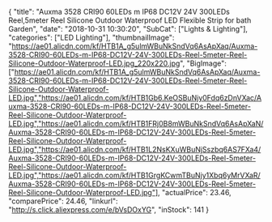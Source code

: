 {
	"title": "Auxma 3528 CRI90 60LEDs m IP68 DC12V 24V 300LEDs Reel,5meter Reel Silicone Outdoor Waterproof LED Flexible Strip for bath Garden",
	"date": "2018-10-31 10:30:20",
	"SubCat": ["Lights & Lighting"],
	"categories": ["LED Lighting"],
	"thumbnailImage": "https://ae01.alicdn.com/kf/HTB1A_g5ulmWBuNkSndVq6AsApXaq/Auxma-3528-CRI90-60LEDs-m-IP68-DC12V-24V-300LEDs-Reel-5meter-Reel-Silicone-Outdoor-Waterproof-LED.jpg_220x220.jpg",
	"BigImage": ["https://ae01.alicdn.com/kf/HTB1A_g5ulmWBuNkSndVq6AsApXaq/Auxma-3528-CRI90-60LEDs-m-IP68-DC12V-24V-300LEDs-Reel-5meter-Reel-Silicone-Outdoor-Waterproof-LED.jpg","https://ae01.alicdn.com/kf/HTB1Gb6.KeOSBuNjy0Fdq6zDnVXac/Auxma-3528-CRI90-60LEDs-m-IP68-DC12V-24V-300LEDs-Reel-5meter-Reel-Silicone-Outdoor-Waterproof-LED.jpg","https://ae01.alicdn.com/kf/HTB1FRj0B8mWBuNkSndVq6AsApXaN/Auxma-3528-CRI90-60LEDs-m-IP68-DC12V-24V-300LEDs-Reel-5meter-Reel-Silicone-Outdoor-Waterproof-LED.jpg","https://ae01.alicdn.com/kf/HTB1L2NsKXuWBuNjSszbq6AS7FXa4/Auxma-3528-CRI90-60LEDs-m-IP68-DC12V-24V-300LEDs-Reel-5meter-Reel-Silicone-Outdoor-Waterproof-LED.jpg","https://ae01.alicdn.com/kf/HTB1GrgKCwmTBuNjy1Xbq6yMrVXaR/Auxma-3528-CRI90-60LEDs-m-IP68-DC12V-24V-300LEDs-Reel-5meter-Reel-Silicone-Outdoor-Waterproof-LED.jpg"],
	"actualPrice": 23.46,
	"comparePrice": 24.46,
	"linkurl": "http://s.click.aliexpress.com/e/bVsDOxYG",
	"inStock": 141
}
